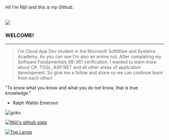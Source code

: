 ###### Hi! I'm Nijii and this is my Github. 
![](https://visitor-badge.glitch.me/badge?page_id=NijiiD.NijiiD.readme)
<br />

### WELCOME!
************
> I'm Cloud App Dev student in the Microsoft SoftWare and Systems Academy. As you can see I'm also an anime nut.
> After completing my Software Fundamentals 98-361 cerification, I wanted to learn more about C#, TSQL, ASP.NET and
> all other areas of application development. So give me a follow and share so we can continue learn from each other!

"To know what you know and what you do not know, that is true knowledge."
- Ralph Waldo Emerson

![goku](https://user-images.githubusercontent.com/68288691/92551994-8cecca00-f22d-11ea-95cf-c6467ab02d74.gif)

[![Nijii's github stats](https://github-readme-stats.vercel.app/api?username=NijiiD)](https://github.com/anuraghazra/github-readme-stats)

[![Top Langs](https://github-readme-stats.vercel.app/api/top-langs/?username=NijiiD)](https://github.com/anuraghazra/github-readme-stats)


